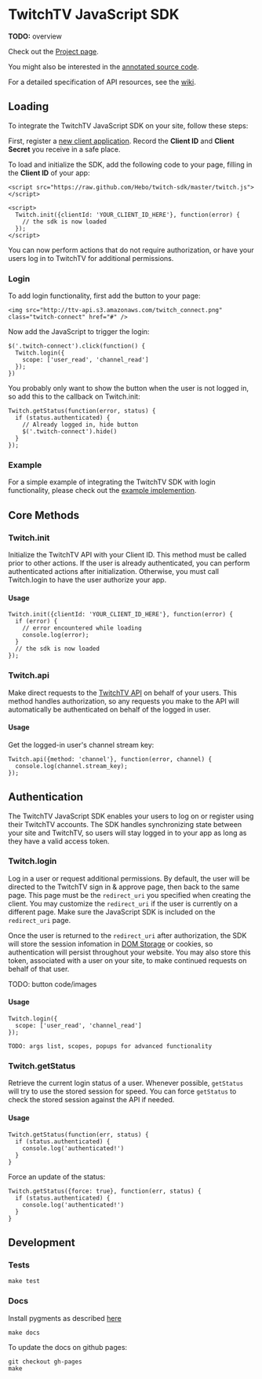# TwitchTV JavaScript SDK

__TODO:__ overview


Check out the [Project page](http://hebo.github.com/twitch-sdk).

You might also be interested in the [annotated source code](http://hebo.github.com/twitch-sdk/docs/twitch.html).

For a detailed specification of API resources, see the [wiki](https://github.com/Hebo/twitch-sdk/wiki/API).

## Loading

To integrate the TwitchTV JavaScript SDK on your site, follow these steps:

First, register a [new client application](). Record the **Client ID** and **Client Secret** you receive in a safe place.

To load and initialize the SDK, add the following code to your page, filling in the __Client ID__ of your app:

    <script src="https://raw.github.com/Hebo/twitch-sdk/master/twitch.js"></script>

    <script>
      Twitch.init({clientId: 'YOUR_CLIENT_ID_HERE'}, function(error) {
        // the sdk is now loaded
      });
    </script>

You can now perform actions that do not require authorization, or have your users log in to TwitchTV for additional permissions.

### Login

To add login functionality, first add the button to your page:

    <img src="http://ttv-api.s3.amazonaws.com/twitch_connect.png" class="twitch-connect" href="#" />

Now add the JavaScript to trigger the login:

    $('.twitch-connect').click(function() {
      Twitch.login({
        scope: ['user_read', 'channel_read']
      });
    })

You probably only want to show the button when the user is not logged in, so add this to the callback on Twitch.init:

    Twitch.getStatus(function(error, status) {
      if (status.authenticated) {
        // Already logged in, hide button
        $('.twitch-connect').hide()
      }
    });

### Example

For a simple example of integrating the TwitchTV SDK with login functionality, please check out the [example implemention][].

[example implemention]: http://hebo.github.com/twitch-sdk/example.html

## Core Methods

### Twitch.init

Initialize the TwitchTV API with your Client ID. This method must be called prior to other actions. If the user is already authenticated, you can perform authenticated actions after initialization. Otherwise, you must call Twitch.login to have the user authorize your app. 

#### Usage

    Twitch.init({clientId: 'YOUR_CLIENT_ID_HERE'}, function(error) {
      if (error) {
        // error encountered while loading
        console.log(error);
      }
      // the sdk is now loaded
    });

### Twitch.api

Make direct requests to the [TwitchTV API][] on behalf of your users. This method handles authorization, so any requests you make to the API will automatically be authenticated on behalf of the logged in user.

[TwitchTV API]: https://github.com/Hebo/twitch-sdk/wiki/API

#### Usage

Get the logged-in user's channel stream key:

    Twitch.api({method: 'channel'}, function(error, channel) {
      console.log(channel.stream_key);
    });

## Authentication
The TwitchTV JavaScript SDK enables your users to log on or register using their TwitchTV accounts. The SDK handles synchronizing state between your site and TwitchTV, so users will stay logged in to your app as long as they have a valid access token.

### Twitch.login

Log in a user or request additional permissions. By default, the user will be directed to the TwitchTV sign in & approve page, then back to the same page. This page must be the `redirect_uri` you specified when creating the client. You may customize the `redirect_uri` if the user is currently on a different page. Make sure the JavaScript SDK is included on the `redirect_uri` page.

Once the user is returned to the `redirect_uri` after authorization, the SDK will store the session infomation in [DOM Storage][] or cookies, so authentication will persist throughout your website. You may also store this token, associated with a user on your site, to make continued requests on behalf of that user.

[DOM Storage]: https://developer.mozilla.org/en/DOM/Storage#sessionStorage

TODO: button code/images

#### Usage

    Twitch.login({
      scope: ['user_read', 'channel_read']
    });

    TODO: args list, scopes, popups for advanced functionality

### Twitch.getStatus

Retrieve the current login status of a user. Whenever possible, `getStatus` will try to use the stored session for speed. You can force `getStatus` to check the stored session against the API if needed.

#### Usage

    Twitch.getStatus(function(err, status) {
      if (status.authenticated) {
        console.log('authenticated!')
      }
    }

Force an update of the status:

    Twitch.getStatus({force: true}, function(err, status) {
      if (status.authenticated) {
        console.log('authenticated!')
      }
    }

## Development

### Tests

    make test

### Docs

Install pygments as described [here](https://github.com/mojombo/jekyll/wiki/install)

    make docs

To update the docs on github pages:

    git checkout gh-pages
    make
